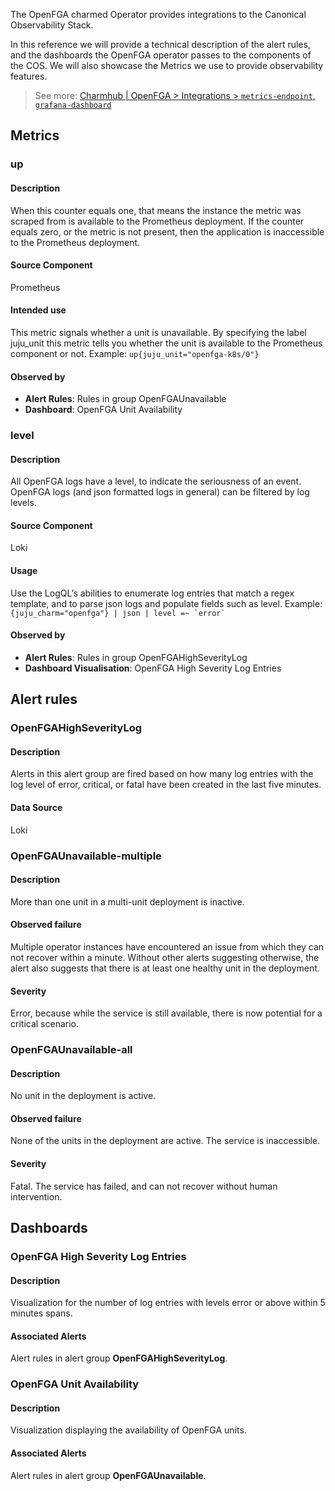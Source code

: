 The OpenFGA charmed Operator provides integrations to the Canonical Observability Stack.

In this reference we will provide a technical description of the alert rules, and the dashboards the OpenFGA operator passes to the components of the COS. We will also showcase the Metrics we use to provide observability features.

> See more: [Charmhub | OpenFGA > Integrations > `metrics-endpoint`,  `grafana-dashboard`](https://charmhub.io/openfga/integrations)



## Metrics

### up
#### Description

When this counter equals one, that means the instance the metric was scraped from is available to the Prometheus deployment. If the counter equals zero, or the metric is not present, then the application is inaccessible to the Prometheus deployment.

#### Source Component

Prometheus

#### Intended use

This metric signals whether a unit is unavailable. By specifying the label juju_unit this metric tells you whether the unit is available to the Prometheus component or not. Example: ```up{juju_unit="openfga-k8s/0"}```

#### Observed by
- **Alert Rules**: Rules in group OpenFGAUnavailable
- **Dashboard**: OpenFGA Unit Availability

### level

#### Description

All OpenFGA logs have a level, to indicate the seriousness of an event. OpenFGA logs (and json formatted logs in general) can be filtered by log levels. 

#### Source Component

Loki

#### Usage

Use the LogQL’s abilities to enumerate log entries that match a regex template, and to parse json logs and populate fields such as level. Example: ```{juju_charm="openfga"} | json | level =~ `error` ```

#### Observed by

- **Alert Rules**: Rules in group OpenFGAHighSeverityLog
- **Dashboard Visualisation**: OpenFGA High Severity Log Entries



## Alert rules

### OpenFGAHighSeverityLog
#### Description

Alerts in this alert group are fired based on how many log entries with the log level of error, critical, or fatal have been created in the last five minutes.

#### Data Source

Loki


### OpenFGAUnavailable-multiple

#### Description
More than one unit in a multi-unit deployment is inactive.

#### Observed failure

Multiple operator instances have encountered an issue from which they can not recover within a minute. Without other alerts suggesting otherwise, the alert also suggests that there is at least one healthy unit in the deployment.

#### Severity

Error, because while the service is still available, there is now potential for a critical scenario.

### OpenFGAUnavailable-all

#### Description

No unit in the deployment is active.

#### Observed failure

None of the units in the deployment are active. The service is inaccessible.

#### Severity

Fatal. The service has failed, and can not recover without human intervention.

## Dashboards

### OpenFGA High Severity Log Entries

#### Description

Visualization for the number of log entries with levels error or above within 5 minutes spans.

#### Associated Alerts

Alert rules in alert group **OpenFGAHighSeverityLog**.

### OpenFGA Unit Availability

#### Description

Visualization displaying the availability of OpenFGA units. 

#### Associated Alerts
Alert rules in alert group **OpenFGAUnavailable**.


